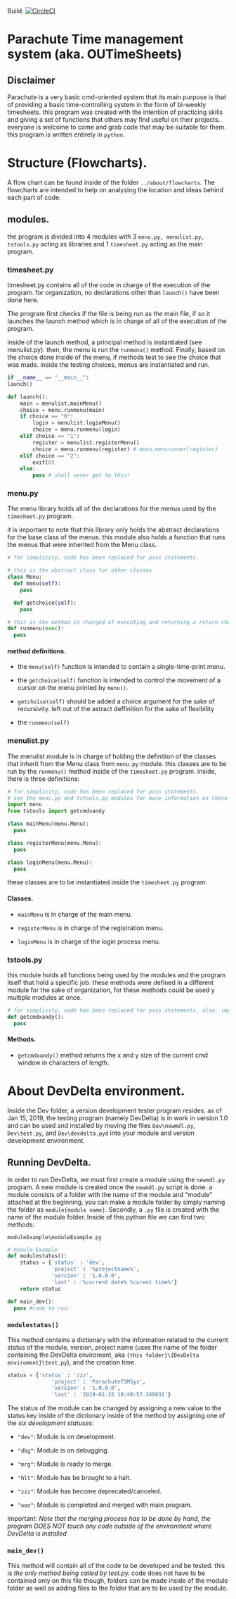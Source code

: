 Build: [![CircleCI](https://circleci.com/gh/aguilarjose11/ParachuteTimeSheetTimeMngmntSystem/tree/clone_1_16.svg?style=svg)](https://circleci.com/gh/aguilarjose11/ParachuteTimeSheetTimeMngmntSystem/tree/clone_1_16)

Parachute Time management system (aka. OUTimeSheets)
====================================================

Disclaimer
---------

Parachute is a very basic cmd-oriented system that its main purpose is that of providing a basic time-controlling system in the form of bi-weekly timesheets. this program was created with the intention of practicing skills and giving a set of functions that others may find useful on their projects.. everyone is welcome to come and grab code that may be suitable for them. this program is written entirely in `python`.

Structure (Flowcharts).
======================

A flow chart can be found inside of the folder `../about/flowcharts`.
The flowcharts are intended to help on analyzing the location and ideas behind each part of code.

modules.
--------

the program is divided into 4 modules with 3 `menu.py, menulist.py, tstools.py` acting as libraries and 1 `timesheet.py` acting as the main program.

### timesheet.py

timesheet.py contains all of the code in charge of the execution of the program. for organization, no declarations other than `launch()` have been done here.

The program first checks if the file is being run as the main file, if so it launches the launch method which is in charge of all of the execution of the program.

inside of the launch method, a principal method is instantiated (see menulist.py). then, the menu is run the `runmenu()` method. Finally, based on the choice done inside of the menu, if methods test to see the choice that was made. inside the testing choices, menus are instantiated and run.


```python
if __name__ == "__main__":
launch()

def launch():
    main = menulist.mainMenu()
    choice = menu.runmenu(main)
    if choice == "0":
        login = menulist.loginMenu()
        choice = menu.runmenu(login)
    elif choice == "1":
        register = menulist.registerMenu()
        choice = menu.runmenu(register) # menu.menurunner(register)
    elif choice == "2":
        exit(0)
    else:
        pass # shall never get to this!
```

### menu.py

The menu library holds all of the declarations for the menus used by the `timesheet.py` program.

it is important to note that this library only holds the abstract declarations for the base class of the menus. this module also holds a function that runs the menus that were inherited from the Menu class.

```python
# for simplicity, code has been replaced for pass statements.

# this is the abstract class for other classes
class Menu:
  def menu(self):
    pass

  def getchoice(self):
    pass

# this is the method in charged of executing and returning a return choice from the Menu-based menus
def runmenu(exec):
  pass
```
#### method definitions.
* the `menu(self)` function is intended to contain a single-time-print menu.

* the `getchoice(self)` function is intended to control the movement of a cursor on the menu printed by `menu()`.

* `getchoice(self)` should be added a choice argument for the sake of recursivity. left out of the astract deffinition for the sake of flexibility

* the `runmenu(self)`

### menulist.py

The menulist module is in charge of holding the definition of the classes that inherit from the Menu class from `menu.py` module. this classes are to be run by the `runmenu()` method inside of the `timesheet.py` program. inside, there is three definitions:

```python
# for simplicity, code has been replaced for pass statements.
# see the menu.py and tstools.py modules for more information on these imports.
import menu
from tstools import getcmdxandy

class mainMenu(menu.Menu):
  pass

class registerMenu(menu.Menu):
  pass

class loginMenu(menu.Menu):
  pass
```

these classes are to be instantiated inside the `timesheet.py` program.
#### Classes.

* `mainMenu` is in charge of the main menu.

* `registerMenu` is in charge of the registration menu.

* `loginMenu` is in charge of the login process menu.

### tstools.py

this module holds all functions being used by the modules and the program itself that hold a specific job. these methods were defined in a different module for the sake of organization, for these methods could be used y multiple modules at once.

```python
# for simplicity, code has been replaced for pass statements. also, imports have been left out.
def getcmdxandy():
  pass
```

#### Methods.

* `getcmdxandy()` method returns the x and y size of the current cmd window in characters of length.

About DevDelta environment.
==========================

Inside the Dev folder, a version development tester program resides. as of Jan 15, 2019, the testing program (namely DevDelta) is in work in version 1.0 and can be used and installed by moving the files `Dev\newmdl.py`, `Dev\test.py`, and `Dev\devdelta.pyd` into your module and version development environment.

Running DevDelta.
-----------------

In order to run DevDelta, we must first create a module using the `newmdl.py` program. A new module is created once the `newmdl.py` script is done. a module consists of a folder with the name of the module and "module" attached at the beginning. you can make a module folder by simply naming the folder as `module{module name}`. Secondly, a `.py` file is created with the name of the module folder. Inside of this python file we can find two methods:

`moduleExample\moduleExample.py`

```python
# module Example
def modulestatus():
    status = {'status' : 'dev',
              'project' : '%projectname%',
              'vercion' : '1.0.0.0',
              'last' : '%current date% %curent time%'}
    return status

def main_dev():
  pass #code to run.
```

### `modulestatus()`

This method contains a dictionary with the information related to the current status of the module, version, project name (uses the name of the folder containing the DevDelta enviroment, aka `{this folder}\{DevDelta enviroment}\test.py`), and the creation time.

```python
status = {'status' : 'zzz',
              'project' : 'ParachuteTSMSys',
              'version' : '1.0.0.0',
              'last' : '2019-01-15 18:40:57.340831'}
```

The status of the module can be changed by assigning a new value to the status key inside of the dictionary inside of the method by assigning one of the _six development statuses_:

* `"dev"`: Module is on development.

* `"dbg"`: Module is on debugging.

* `"mrg"`: Module is ready to merge.

* `"hlt"`: Module has be brought to a halt.

* `"zzz"`: Module has become deprecated/canceled.

* `"ooo"`: Module is completed and merged with main program.

Important: _Note that the merging process has to be done by hand, the program DOES NOT touch any code outside of the environment where DevDelta is installed_

### `main_dev()`

This method will contain all of the code to be developed and be tested. this is _the only method being called by test.py._ code does not have to be contained only on this file though, folders can be made inside of the module folder as well as adding files to the folder that are to be used by the module.
